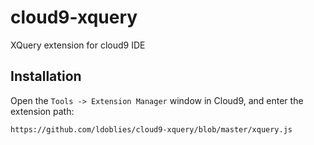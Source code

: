 cloud9-xquery
=============

XQuery extension for cloud9 IDE


Installation
------------

Open the `Tools -> Extension Manager` window in Cloud9, and enter the extension
path:

    https://github.com/ldoblies/cloud9-xquery/blob/master/xquery.js
